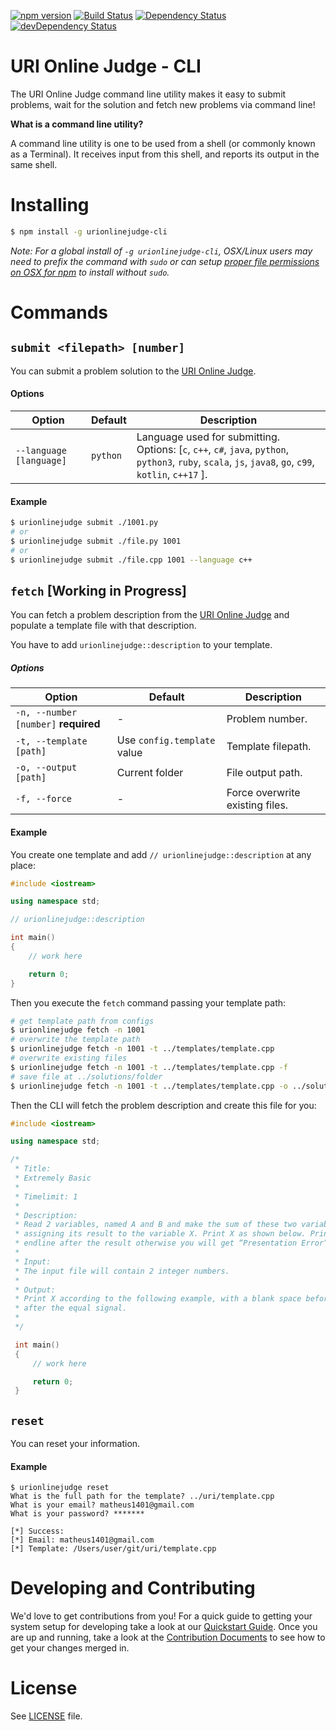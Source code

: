 [![npm version](https://badge.fury.io/js/urionlinejudge-cli.svg)](https://badge.fury.io/js/urionlinejudge-cli)
[![Build Status](https://travis-ci.org/matheussampaio/urionlinejudge-cli.svg?branch=master)](https://travis-ci.org/matheussampaio/urionlinejudge-cli)
[![Dependency Status](https://david-dm.org/matheussampaio/urionlinejudge-cli.svg)](https://david-dm.org/matheussampaio/urionlinejudge-cli)
[![devDependency Status](https://david-dm.org/matheussampaio/urionlinejudge-cli/dev-status.svg)](https://david-dm.org/matheussampaio/urionlinejudge-cli#info=devDependencies)

# URI Online Judge - CLI

The URI Online Judge command line utility makes it easy to submit problems, wait for the solution and fetch new problems via command line!

**What is a command line utility?**

A command line utility is one to be used from a shell (or commonly known as a Terminal). It receives input from this shell, and reports its output in the same shell.

# Installing

```bash
$ npm install -g urionlinejudge-cli
```

*Note: For a global install of `-g urionlinejudge-cli`, OSX/Linux users may need to prefix the command with `sudo` or can setup [proper file permissions on OSX for npm](http://www.johnpapa.net/how-to-use-npm-global-without-sudo-on-osx/) to install without `sudo`.*


# Commands

## `submit <filepath> [number]`
You can submit a problem solution to the [URI Online Judge](1).

#### Options

| Option | Default | Description |
|--------|---------|-------------|
| `--language [language]` | `python` | Language used for submitting. Options: [`c`, `c++`, `c#`, `java`, `python`, `python3`, `ruby`, `scala`, `js`, `java8`, `go`, `c99`, `kotlin`, `c++17` ]. |

#### Example

```bash
$ urionlinejudge submit ./1001.py
# or
$ urionlinejudge submit ./file.py 1001
# or
$ urionlinejudge submit ./file.cpp 1001 --language c++
```



## `fetch` [Working in Progress]
You can fetch a problem description from the [URI Online Judge](1) and populate a template file with that description.

You have to add `urionlinejudge::description` to your template.

##### Options

| Option | Default | Description |
|--------|---------|-------------|
| `-n, --number [number]` **required** | - | Problem number. |
| `-t, --template [path]` | Use `config.template` value | Template filepath. |
| `-o, --output [path]` | Current folder | File output path. |
| `-f, --force` | - | Force overwrite existing files. |


#### Example

You create one template and add `// urionlinejudge::description` at any place:
```cpp
#include <iostream>

using namespace std;

// urionlinejudge::description

int main()
{
    // work here

    return 0;
}
```

Then you execute the `fetch` command passing your template path:

```bash
# get template path from configs
$ urionlinejudge fetch -n 1001
# overwrite the template path
$ urionlinejudge fetch -n 1001 -t ../templates/template.cpp
# overwrite existing files
$ urionlinejudge fetch -n 1001 -t ../templates/template.cpp -f
# save file at ../solutions/folder
$ urionlinejudge fetch -n 1001 -t ../templates/template.cpp -o ../solutions/folder
```

Then the CLI will fetch the problem description and create this file for you:
```cpp
#include <iostream>

using namespace std;

/*
 * Title:
 * Extremely Basic
 *
 * Timelimit: 1
 *
 * Description:
 * Read 2 variables, named A and B and make the sum of these two variables,
 * assigning its result to the variable X. Print X as shown below. Print
 * endline after the result otherwise you will get “Presentation Error”.
 *
 * Input:
 * The input file will contain 2 integer numbers.
 *
 * Output:
 * Print X according to the following example, with a blank space before and
 * after the equal signal.
 *
 */

 int main()
 {
     // work here

     return 0;
 }
 ```



## `reset`
You can reset your information.

#### Example

```
$ urionlinejudge reset
What is the full path for the template? ../uri/template.cpp
What is your email? matheus1401@gmail.com
What is your password? *******

[*] Success:
[*] Email: matheus1401@gmail.com
[*] Template: /Users/user/git/uri/template.cpp
```



# Developing and Contributing
We'd love to get contributions from you! For a quick guide to getting your system setup for developing take a look at our [Quickstart Guide](https://github.com/matheussampaio/urionlinejudge-cli/blob/master/QUICKSTART.md). Once you are up and running, take a look at the [Contribution Documents](https://github.com/matheussampaio/urionlinejudge-cli/blob/master/CONTRIBUTING.md) to see how to get your changes merged in.


# License
See [LICENSE](https://github.com/matheussampaio/urionlinejudge-cli/blob/master/LICENSE) file.

[1]: https://www.urionlinejudge.com.br
